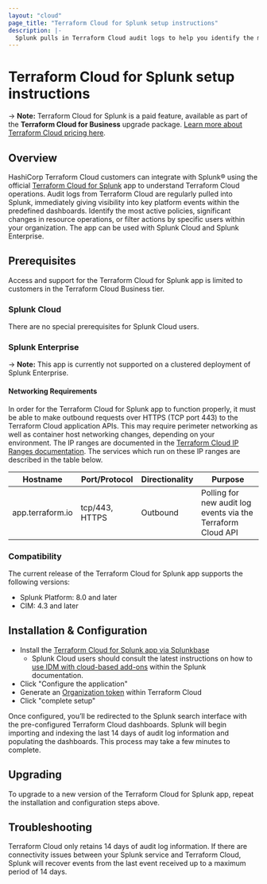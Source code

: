 ```yaml
---
layout: "cloud"
page_title: "Terraform Cloud for Splunk setup instructions"
description: |-
  Splunk pulls in Terraform Cloud audit logs to help you identify the most active policies, significant operations changes, and more.
---
```


# Terraform Cloud for Splunk setup instructions

-> **Note:** Terraform Cloud for Splunk is a paid feature, available as part of the **Terraform Cloud for Business** upgrade package. [Learn more about Terraform Cloud pricing here](https://www.hashicorp.com/products/terraform/pricing).

## Overview

HashiCorp Terraform Cloud customers can integrate with Splunk® using the official [Terraform Cloud for Splunk](https://splunkbase.splunk.com/app/5141/) app to understand Terraform Cloud operations. Audit logs from Terraform Cloud are regularly pulled into Splunk, immediately giving visibility into key platform events within the predefined dashboards. Identify the most active policies, significant changes in resource operations, or filter actions by specific users within your organization. The app can be used with Splunk Cloud and Splunk Enterprise.


## Prerequisites

Access and support for the Terraform Cloud for Splunk app is limited to customers in the Terraform Cloud Business tier.

### Splunk Cloud

There are no special prerequisites for Splunk Cloud users.

### Splunk Enterprise

-> **Note:** This app is currently not supported on a clustered deployment of Splunk Enterprise.

#### Networking Requirements

In order for the Terraform Cloud for Splunk app to function properly, it must be able to make outbound requests over HTTPS (TCP port 443) to the Terraform Cloud application APIs. This may require perimeter networking as well as container host networking changes, depending on your environment. The IP ranges are documented in the [Terraform Cloud IP Ranges documentation](/docs/cloud/architectural-details/ip-ranges.html). The services which run on these IP ranges are described in the table below.

Hostname | Port/Protocol | Directionality | Purpose
 --|--|--|--
 app.terraform.io | tcp/443, HTTPS | Outbound | Polling for new audit log events via the Terraform Cloud API

### Compatibility

The current release of the Terraform Cloud for Splunk app supports the following versions:

* Splunk Platform: 8.0 and later
* CIM: 4.3 and later

## Installation & Configuration

* Install the [Terraform Cloud for Splunk app via Splunkbase](https://splunkbase.splunk.com/app/5141/)
    * Splunk Cloud users should consult the latest instructions on how to [use IDM with cloud-based add-ons](https://docs.splunk.com/Documentation/SplunkCloud/8.0.2007/Admin/IntroGDI#Use_IDM_with_cloud-based_add-ons) within the Splunk documentation.
* Click "Configure the application"
* Generate an [Organization token](/docs/cloud/users-teams-organizations/api-tokens.html#organization-api-tokens) within Terraform Cloud
* Click "complete setup"

Once configured, you’ll be redirected to the Splunk search interface with the pre-configured Terraform Cloud dashboards. Splunk will begin importing and indexing the last 14 days of audit log information and populating the dashboards. This process may take a few minutes to complete.

## Upgrading

To upgrade to a new version of the Terraform Cloud for Splunk app, repeat the installation and configuration steps above.

## Troubleshooting

Terraform Cloud only retains 14 days of audit log information. If there are connectivity issues between your Splunk service and Terraform Cloud, Splunk will recover events from the last event received up to a maximum period of 14 days.
